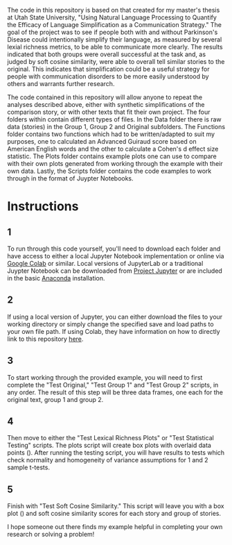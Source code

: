 The code in this repository is based on that created for my master's thesis at Utah State University, "Using Natural Language Processing to Quantify the Efficacy of Language Simplification as a Communication Strategy."  The goal of the project was to see if people both with and without Parkinson's Disease could intentionally simplify their language, as measured by several lexial richness metrics, to be able to communicate more clearly.  The results indicated that both groups were overall successful at the task and, as judged by soft cosine similarity, were able to overall tell similar stories to the original.  This indicates that simplification could be a useful strategy for people with communication disorders to be more easily understood by others and warrants further research.

The code contained in this repository will allow anyone to repeat the analyses described above, either with synthetic simplifications of the comparison story, or with other texts that fit their own project.  The four folders within contain different types of files.  In the Data folder there is raw data (stories) in the Group 1, Group 2 and Original subfolders.  The Functions folder contains two functions which had to be written/adapted to suit my purposes, one to calculated an Advanced Guiraud score based on American English words and the other to calculate a Cohen's d effect size statistic.  The Plots folder contains example plots one can use to compare with their own plots generated from working through the example with their own data.  Lastly, the Scripts folder contains the code examples to work through in the format of Juypter Notebooks.

# Instructions

## 1 
To run through this code yourself, you'll need to download each folder and have access to either a local Jupyter Notebook implementation or online via [Google Colab](https://colab.research.google.com/) or similar.  Local versions of JupyterLab or a traditional Juypter Notebook can be downloaded from [Project Jupyter](https://jupyter.org/) or are included in the basic [Anaconda](https://www.anaconda.com/) installation.  

## 2 
If using a local version of Jupyter, you can either download the files to your working directory or simply change the specified save and load paths to your own file path.  If using Colab, they have information on how to directly link to this repository [here](https://colab.research.google.com/github/googlecolab/colabtools/blob/main/notebooks/colab-github-demo.ipynb).

## 3 
To start working through the provided example, you will need to first complete the "Test Original," "Test Group 1" and "Test Group 2" scripts, in any order.  The result of this step will be three data frames, one each for the original text, group 1 and group 2.

## 4 
Then move to either the "Test Lexical Richness Plots" or "Test Statistical Testing" scripts.  The plots script will create box plots with overlaid data points ().  After running the testing script, you will have results to tests which check normality and homogeneity of variance assumptions for 1 and 2 sample t-tests.

## 5 
Finish with "Test Soft Cosine Similarity."  This script will leave you with a box plot () and soft cosine similarity scores for each story and group of stories.


I hope someone out there finds my example helpful in completing your own research or solving a problem!
